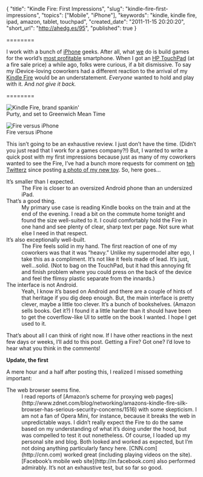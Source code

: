 {
  "title": "Kindle Fire: First Impressions",
  "slug": "kindle-fire-first-impressions",
  "topics": ["Mobile", "iPhone"],
  "keywords": "kindle, kindle fire, ipad, amazon, tablet, touchpad",
  "created_date": "2011-11-15 20:20:20",
  "short_url": "http://ahedg.es/95",
  "published": true
}

========

I work with a bunch of [iPhone](http://www.apple.com/iphone/) geeks. After all, what [we](http://tapulous.com) do is build games for the world’s [most profitable](http://www.macrumors.com/2011/11/15/android-tops-50-share-of-smartphone-sales-but-apple-still-dominating-profits/) smartphone. When I got an [HP TouchPad](http://kb.hpwebos.com/wps/portal/kb2/na/touchpad/touchpad/wifi/home/page_en.html) (at a fire sale price) a while ago, folks were curious, if a bit dismissive. To say my iDevice-loving coworkers had a different reaction to the arrival of my [Kindle Fire](http://www.amazon.com/Kindle-Fire-Amazon-Tablet/dp/B0051VVOB2) would be an understatement. _Everyone_ wanted to hold and play with it. And _not give it back._

========

<div class="photo-right">
	<p>
		<img src="/blog/assets/img/kindle-brand-spankin.jpg" alt="Kindle Fire, brand spankin'"><br>
		Purty, and set to Greenwich Mean Time
	</p>
	<p>
		<img src="/blog/assets/img/kindle-versus-iphone.jpg" alt="Fire versus iPhone"><br>
		Fire versus iPhone
	</p>
</div>

This isn’t going to be an exhaustive review. I just don’t have the time. (Didn’t you just read that I work for a games company?!) But, I wanted to write a quick post with my first impressions because just as many of my coworkers wanted to see the Fire, I’ve had a bunch more requests for comment on [teh Twitterz](http://twitter.com/segdeha) since posting [a photo of my new toy](https://www.instagram.com/p/UVnEjm81Lg1uhpXpVS5mKbg7WzMx4rj00/). So, here goes…

<dl>
    <dt>It’s smaller than I expected.</dt><dd>The Fire is closer to an oversized Android phone than an undersized iPad.</dd>
    <dt>That’s a good thing.</dt><dd>My primary use case is reading Kindle books on the train and at the end of the evening. I read a bit on the commute home tonight and found the size well-suited to it. I could comfortably hold the Fire in one hand and see plenty of clear, sharp text per page. Not sure what else I need in that respect.</dd>
    <dt>It’s also exceptionally well-built.</dt><dd>The Fire feels solid in my hand. The first reaction of one of my coworkers was that it was “heavy.” Unlike my supermodel alter ego, I take this as a compliment. It’s not like it feels made of lead. It’s just, well…solid. (Not to bag on the TouchPad, but it had this annoying fit and finish problem where you could press on the back of the device and feel the flimsy plastic separate from the innards.)</dd>
    <dt>The interface is not Android.</dt><dd>Yeah, I know it’s based on Android and there are a couple of hints of that heritage if you dig deep enough. But, the main interface is pretty clever, maybe a little too clever. It’s a bunch of bookshelves. (Amazon sells books. Get it?) I found it a little harder than it should have been to get the coverflow-like UI to settle on the book I wanted. I hope I get used to it.</dd>
</dl>

That’s about all I can think of right now. If I have other reactions in the next few days or weeks, I’ll add to this post. Getting a Fire? Got one? I’d love to hear what you think in the comments!

**Update, the first**

A mere hour and a half after posting this, I realized I missed something important:

<dl>
    <dt>The web browser seems fine.</dt><dd>I read reports of [Amazon’s scheme for proxying web pages](http://www.zdnet.com/blog/networking/amazons-kindle-fire-silk-browser-has-serious-security-concerns/1516) with some skepticism. I am not a fan of Opera Mini, for instance, because it breaks the web in unpredictable ways. I didn’t really expect the Fire to do the same based on my understanding of what it’s doing under the hood, but was compelled to test it out nonetheless. Of course, I loaded up my personal site and blog. Both looked and worked as expected, but I’m not doing anything particularly fancy here. [CNN.com](http://cnn.com) worked great (including playing videos on the site). [Facebook’s mobile web site](http://m.facebook.com) also performed admirably. It’s not an exhaustive test, but so far so good.</dd>
</dl>
